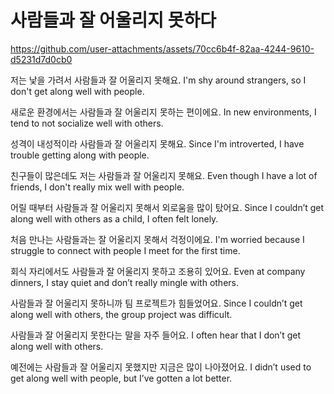 # 사람들과 잘 어울리지 못하다

https://github.com/user-attachments/assets/70cc6b4f-82aa-4244-9610-d5231d7d0cb0

저는 낯을 가려서 사람들과 잘 어울리지 못해요.
I'm shy around strangers, so I don't get along well with people.

새로운 환경에서는 사람들과 잘 어울리지 못하는 편이에요.
In new environments, I tend to not socialize well with others.

성격이 내성적이라 사람들과 잘 어울리지 못해요.
Since I'm introverted, I have trouble getting along with people.

친구들이 많은데도 저는 사람들과 잘 어울리지 못해요.
Even though I have a lot of friends, I don't really mix well with people.

어릴 때부터 사람들과 잘 어울리지 못해서 외로움을 많이 탔어요.
Since I couldn’t get along well with others as a child, I often felt lonely.

처음 만나는 사람들과는 잘 어울리지 못해서 걱정이에요.
I'm worried because I struggle to connect with people I meet for the first time.

회식 자리에서도 사람들과 잘 어울리지 못하고 조용히 있어요.
Even at company dinners, I stay quiet and don’t really mingle with others.

사람들과 잘 어울리지 못하니까 팀 프로젝트가 힘들었어요.
Since I couldn’t get along well with others, the group project was difficult.

사람들과 잘 어울리지 못한다는 말을 자주 들어요.
I often hear that I don’t get along well with others.

예전에는 사람들과 잘 어울리지 못했지만 지금은 많이 나아졌어요.
I didn’t used to get along well with people, but I’ve gotten a lot better.
